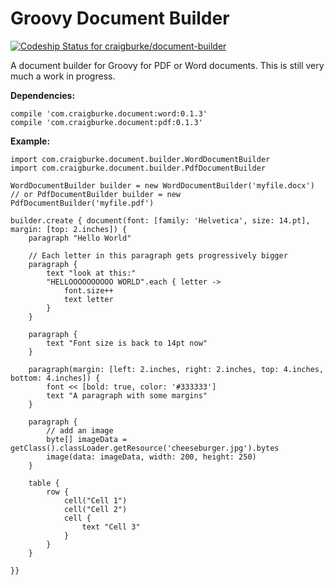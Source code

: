 Groovy Document Builder
================
[ ![Codeship Status for craigburke/document-builder](https://codeship.com/projects/c4c04780-74d2-0132-8185-6662d475f668/status?branch=master)](https://codeship.com/projects/55079)

A document builder for Groovy for PDF or Word documents. This is still very much a work in progress.

**Dependencies:**

```
compile 'com.craigburke.document:word:0.1.3'
compile 'com.craigburke.document:pdf:0.1.3'
```


**Example:**
```
import com.craigburke.document.builder.WordDocumentBuilder
import com.craigburke.document.builder.PdfDocumentBuilder

WordDocumentBuilder builder = new WordDocumentBuilder('myfile.docx')
// or PdfDocumentBuilder builder = new PdfDocumentBuilder('myfile.pdf')

builder.create { document(font: [family: 'Helvetica', size: 14.pt], margin: [top: 2.inches]) {
    paragraph "Hello World"
    
    // Each letter in this paragraph gets progressively bigger
    paragraph {
        text "look at this:"
        "HELLOOOOOOOOOO WORLD".each { letter ->
            font.size++
            text letter
        }
    }
    
    paragraph {
        text "Font size is back to 14pt now"
    }
    
    paragraph(margin: [left: 2.inches, right: 2.inches, top: 4.inches, bottom: 4.inches]) {
        font << [bold: true, color: '#333333']
        text "A paragraph with some margins"
    }
      
    paragraph {
        // add an image
        byte[] imageData = getClass().classLoader.getResource('cheeseburger.jpg').bytes
        image(data: imageData, width: 200, height: 250)
    }
      
    table {
        row {
            cell("Cell 1")
            cell("Cell 2")
            cell {
                text "Cell 3"
            }
        }
    }
        
}}
```
